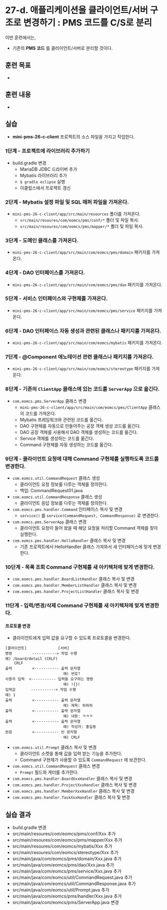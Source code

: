 # 27-d. 애플리케이션을 클라이언트/서버 구조로 변경하기 : PMS 코드를 C/S로 분리

이번 훈련에서는,
- 기존의 **PMS 코드** 를 클라이언트/서버로 분리할 것이다.


## 훈련 목표
- 

## 훈련 내용
- 

## 실습

- **mini-pms-26-c-client** 프로젝트의 소스 파일을 가지고 작업한다.


### 1단계 - 프로젝트에 라이브러리 추가하기   

- build.gradle 변경
  - MariaDB JDBC 드라이버 추가 
  - Mybatis 라이브러리 추가
  - `$ gradle eclipse` 실행
  - 이클립스에서 프로젝트 갱신

### 2단계 - Mybatis 설정 파일 및 SQL 매퍼 파일을 가져온다.  

- `mini-pms-26-c-client/app/src/main/resources` 폴더를 가져온다.
  - `src/main/resoures/com/eomcs/pms/conf/*` 폴더 및 파일 복사.
  - `src/main/resoures/com/eomcs/pms/mapper/*` 폴더 및 파일 복사.

### 3단계 - 도메인 클래스를 가져온다.

- `mini-pms-26-c-client/app/src/main/com/eomcs/pms/domain` 패키지를 가져온다.

### 4단계 - DAO 인터페이스를 가져온다.

- `mini-pms-26-c-client/app/src/main/com/eomcs/pms/dao` 패키지를 가져온다.

### 5단계 - 서비스 인터페이스와 구현체를 가져온다.

- `mini-pms-26-c-client/app/src/main/com/eomcs/pms/service` 패키지를 가져온다.

### 6단계 - DAO 인터페이스 자동 생성과 관련된 클래스나 패키지를 가져온다.

- `mini-pms-26-c-client/app/src/main/com/eomcs/mybatis` 패키지를 가져온다.

### 7단계 - @Component 애노테이션 관련 클래스나 패키지를 가져온다.

- `mini-pms-26-c-client/app/src/main/com/eomcs/stereotype` 패키지를 가져온다.

### 8단계 - 기존의 `ClientApp` 클래스에 있는 코드를 `ServerApp` 으로 옮긴다.

- `com.eomcs.pms.ServerApp` 클래스 변경
  - `mini-pms-26-c-client/app/src/main/com/eomcs/pms/ClientApp` 클래스의 코드를 가져온다.
  - Mybatis 프레임워크와 관련된 코드를 옮긴다.
  - DAO 구현체를 자동으로 만들어주는 공장 객체 생성 코드를 옮긴다.
  - DAO 공장 객체를 사용해서 DAO 객체를 생성하는 코드를 옮긴다.
  - Service 객체를 생성하는 코드를 옮긴다.
  - Command 구현체를 자동 생성하는 코드를 옮긴다.

### 9단계 - 클라이언트 요청에 대해 Command 구현체를 실행하도록 코드를 변경한다.

- `com.eomcs.util.CommandRequest` 클래스 생성
  - 클라이언트 요청 정보를 다루는 객체를 정의한다.
  - 백업: CommandRequest01.java
- `com.eomcs.util.CommandResponse` 클래스 생성
  - 클라이언트 응답 정보를 다루는 객체를 정의한다.
- `com.eomcs.pms.handler.Command` 인터페이스 복사 및 변경
  - `service()` 를 `service(CommandRequest, CommandResponse)` 로 변경한다.
- `com.eomcs.pms.ServerApp` 클래스 변경
  - 클라이언트 요청이 들어 왔을 때 해당 요청을 처리할 Command 객체를 찾아 실행한다.
- `com.eomcs.pms.handler.HelloHandler` 클래스 복사 및 변경
  - 기존 프로젝트에서 HelloHandler 클래스 가져와서 새 인터페이스에 맞게 변경한다.

### 10단계 - 목록 조회 Command 구현체를 새 아키텍처에 맞게 변경한다.

- `com.eomcs.pms.handler.BoardListHandler` 클래스 복사 및 변경
- `com.eomcs.pms.handler.MemberListHandler` 클래스 복사 및 변경
- `com.eomcs.pms.handler.ProjectListHandler` 클래스 복사 및 변경

### 11단계 - 입력/변경/삭제 Command 구현체를 새 아키텍처에 맞게 변경한다.

#### 프로토콜 변경
- 클라이언트에게 입력 값을 요구할 수 있도록 프로토콜을 변경한다.

```
[클라이언트]              [서버]
명령         -----------> 작업 수행
예) /board/detail (CRLF)
    CRLF
출력         <----------- 출력 문자열
                          예) 번호?
사용자 입력  <----------- 입력을 요구하는 명령
                          예) !{}!
입력값       -----------> 작업 수행
예) 1
출력         <----------- 출력 문자열
                          예) 제목: 하하하
출력         <----------- 출력 문자열
                          예) 내용: ㅋㅋㅋ
출력         <----------- 출력 문자열
                          예) 작성자: 홍길동
완료         <----------- 빈 문자열
                          예) CRLF
```

- `com.eomcs.util.Prompt` 클래스 복사 및 변경
  - 클라이언트 소켓을 통해 값을 입력 받는 기능을 추가한다.
  - Command 구현체가 사용할 수 있도록 `CommandRequest` 에 보관한다. 
- `com.eomcs.util.CommandRequest` 클래스 변경
  - `Prompt` 필드와 게터를 추가한다.
- `com.eomcs.pms.handler.BoardXxxHandler` 클래스 복사 및 변경
- `com.eomcs.pms.handler.ProjectXxxHandler` 클래스 복사 및 변경
- `com.eomcs.pms.handler.MemberXxxHandler` 클래스 복사 및 변경
- `com.eomcs.pms.handler.TaskXxxHandler` 클래스 복사 및 변경

## 실습 결과
- build.gradle 변경
- src/main/resoures/com/eomcs/pms/conf/Xxx 추가
- src/main/resoures/com/eomcs/pms/mapper/Xxx 추가
- src/main/resoures/com/eomcs/mybatis/Xxx 추가
- src/main/resoures/com/eomcs/stereotype/Xxx 추가
- src/main/java/com/eomcs/pms/domain/Xxx.java 추가
- src/main/java/com/eomcs/pms/dao/Xxx.java 추가
- src/main/java/com/eomcs/pms/service/Xxx.java 추가
- src/main/java/com/eomcs/util/CommandRequest.java 추가
- src/main/java/com/eomcs/util/CommandResponse.java 추가
- src/main/java/com/eomcs/util/Prompt.java 추가
- src/main/java/com/eomcs/pms/handler/Xxx.java 추가
- src/main/java/com/eomcs/pms/ServerApp.java 변경


